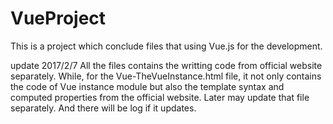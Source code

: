 # VueProject
This is a project which conclude files that using Vue.js for the development.

update 2017/2/7
All the files contains the writting code from official website separately. While, for the Vue-TheVueInstance.html file, it not only contains the code of Vue instance module but also the template syntax and computed properties from the official website. Later may update that file separately. And there will be log if it updates.

